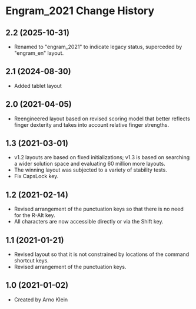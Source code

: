 Engram_2021 Change History
==========================

2.2 (2025-10-31)
----------------
* Renamed to "engram_2021" to indicate legacy status, superceded by "engram_en" layout.

2.1 (2024-08-30)
----------------
* Added tablet layout

2.0 (2021-04-05)
----------------
* Reengineered layout based on revised scoring model that better reflects finger dexterity and takes into account relative finger strengths.

1.3 (2021-03-01)
----------------
* v1.2 layouts are based on fixed initializations; v1.3 is based on searching a wider solution space and evaluating 60 million more layouts.
* The winning layout was subjected to a variety of stability tests.
* Fix CapsLock key.

1.2 (2021-02-14)
----------------
* Revised arrangement of the punctuation keys so that there is no need for the R-Alt key.
* All characters are now accessible directly or via the Shift key. 

1.1 (2021-01-21)
----------------
* Revised layout so that it is not constrained by locations of the command shortcut keys.
* Revised arrangement of the punctuation keys.

1.0 (2021-01-02)
----------------
* Created by Arno Klein

